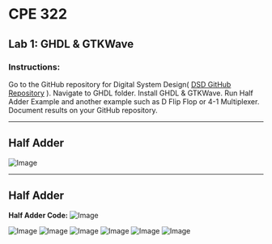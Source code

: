 # CPE 322
## Lab 1: GHDL & GTKWave
### Instructions:
Go to the GitHub repository for Digital System Design( 
[DSD GitHub Repository](https://github.com/kevinwlu/dsd.git)
). Navigate to GHDL folder. Install GHDL & GTKWave. Run Half Adder Example and another example such as D Flip Flop or 4-1 Multiplexer. 
Document results on your GitHub repository. 

---

## Half Adder
![Image](https://github.com/user-attachments/assets/6906f935-8307-4d3a-be7e-a96a3c3aac82)

---

## Half Adder
**Half Adder Code:**
![Image](https://github.com/user-attachments/assets/5655c889-d25f-4be9-9fc2-94fef3e3d808)

![Image](https://github.com/user-attachments/assets/96a8c04b-5a2c-489e-969e-1456b242fc39)
![Image](https://github.com/user-attachments/assets/ecf0746e-6166-44d2-9c3f-7835e4c05d4b)
![Image](https://github.com/user-attachments/assets/839e52ca-71ef-402f-8fb4-55a172ef3adb)
![Image](https://github.com/user-attachments/assets/d3a7e8c9-4b71-4bb7-b79d-3ef3ac8f9bcb)
![Image](https://github.com/user-attachments/assets/ff1a4985-d81c-46dc-b6e3-163b7ce955dc)
![Image](https://github.com/user-attachments/assets/26805ea8-147e-4fe9-ad0e-15692f7ee6a4)

